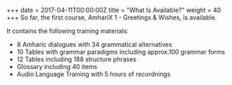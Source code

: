+++
date = 2017-04-11T00:00:00Z
title = "What Is Available?"
weight = 40
+++
So far, the first course, AmhariX 1 - Greetings & Wishes, is available.

It contains the following training materials:

- 8 Amharic dialogues with 34 grammatical alternatives
- 10 Tables with grammar paradigms including approx.100 grammar forms
- 12 Tables including 188 structure phrases
- Glossary including 40 items
- Audio Language Training with 5 hours of recordnings